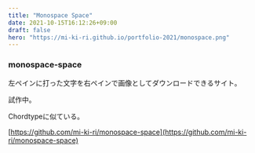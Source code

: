 ```yaml
---
title: "Monospace Space"
date: 2021-10-15T16:12:26+09:00
draft: false
hero: "https://mi-ki-ri.github.io/portfolio-2021/monospace.png"
---
```


### monospace-space

左ペインに打った文字を右ペインで画像としてダウンロードできるサイト。

試作中。

Chordtypeに似ている。

[https://github.com/mi-ki-ri/monospace-space](https://github.com/mi-ki-ri/monospace-space)